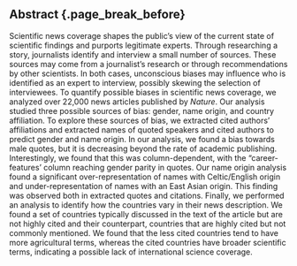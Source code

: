 ## Abstract {.page_break_before}

Scientific news coverage shapes the public’s view of the current state of scientific findings and purports legitimate experts.
Through researching a story, journalists identify and interview a small number of sources.
These sources may come from a journalist’s research or through recommendations by other scientists.
In both cases, unconscious biases may influence who is identified as an expert to interview, possibly skewing the selection of interviewees.
To quantify possible biases in scientific news coverage, we analyzed over 22,000 news articles published by _Nature_.
Our analysis studied three possible sources of bias: gender, name origin, and country affiliation.
To explore these sources of bias, we extracted cited authors’ affiliations and extracted names of quoted speakers and cited authors to predict gender and name origin.
In our analysis, we found a bias towards male quotes, but it is decreasing beyond the rate of academic publishing.
Interestingly, we found that this was column-dependent, with the “career-features’ column reaching gender parity in quotes.
Our name origin analysis found a significant over-representation of names with Celtic/English origin and under-representation of names with an East Asian origin.
This finding was observed both in extracted quotes and citations.
Finally, we performed an analysis to identify how the countries vary in their news description.
We found a set of countries typically discussed in the text of the article but are not highly cited and their counterpart, countries that are highly cited but not commonly mentioned.
We found that the less cited countries tend to have more agricultural terms, whereas the cited countries have broader scientific terms, indicating a possible lack of international science coverage.
 